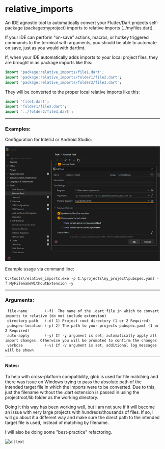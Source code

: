 # relative_imports

An IDE agnostic tool to automatically convert your Flutter/Dart projects self-package (package:myproject) imports to relative imports (../myfiles.dart).   

If your IDE can perform "on-save" actions, macros, or hotkey triggered commands to the terminal with arguments, you should be able to automate on save, just as you would with dartfmt.  

 
If, when your IDE automatically adds imports to your local project files, they are brought in as package imports like this:
```dart
import 'package:relative_imports/file1.dart';
import 'package:relative_imports/folder1/file2.dart';
import 'package:relative_imports/folder2/file3.dart';
 ```
They will be converted to the proper local relative imports like this:
```dart
import 'file1.dart';
import 'folder1/file2.dart';
import '../folder2/file3.dart';
 ```

---
### Examples:  
Configuration for IntelliJ or Android Studio:

![](.repo_images/szZSQzf.png)

Example usage via command line:
```
C:\tools\relative_imports.exe -p C:\projects\my_project\pubspec.yaml -f MyFilenameWithoutExtension -y
```

---
### Arguments:  
```
 file-name        (-f)  The name of the .dart file in which to convert imports to relative (do not include extension)
 directory-path   (-d) 1) Project root directory (1 or 2 Required)
 pubspec-location (-p) 2) The path to your projects pubspec.yaml (1 or 2 Required)
 auto-apply       (-y) If -y argument is set, automatically apply all import changes. Otherwise you will be prompted to confirm the changes        
 verbose          (-v) If -v argument is set, additional log messages will be shown
```

---
#### Notes:  
To help with cross-platform compatibility, glob is used for file matching and there was issue on Windows trying to 
pass the absolute path of the intended target file in which the imports were to be converted. Due to this, 
just the filename without the .dart extension is passed in using the projectroot/lib folder as 
the working directory.   

Doing it this way has been working well, but I am not sure if it will become an issue with very large projects 
with hundreds/thousands of files. If so, I will go about it a different way and make sure the direct path to the 
intended target file is used, instead of matching by filename.

I will also be doing some "best-practice" refactoring.

![alt text](https://i.imgur.com/cg5ow2M.png "instance.id")